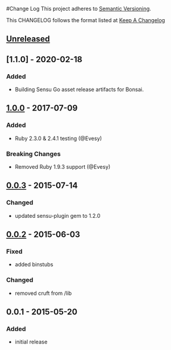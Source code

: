 #Change Log
This project adheres to [Semantic Versioning](http://semver.org/).

This CHANGELOG follows the format listed at [Keep A Changelog](http://keepachangelog.com/)

## [Unreleased]
## [1.1.0] - 2020-02-18
### Added
- Building Sensu Go asset release artifacts for Bonsai.

## [1.0.0] - 2017-07-09
### Added
- Ruby 2.3.0 & 2.4.1 testing (@Evesy)

### Breaking Changes
- Removed Ruby 1.9.3 support (@Evesy)

## [0.0.3] - 2015-07-14
### Changed
- updated sensu-plugin gem to 1.2.0

## [0.0.2] - 2015-06-03
### Fixed
- added binstubs

### Changed
- removed cruft from /lib

## 0.0.1 - 2015-05-20
### Added
- initial release

[Unreleased]: https://github.com/sensu-plugins/sensu-plugins-tripwire/compare/1.0.0...HEAD
[1.0.0]: https://github.com/sensu-plugins/sensu-plugins-tripwire/compare/0.0.3...1.0.0
[0.0.3]: https://github.com/sensu-plugins/sensu-plugins-tripwire/compare/0.0.2...0.0.3
[0.0.2]: https://github.com/sensu-plugins/sensu-plugins-tripwire/compare/0.0.1...0.0.2
